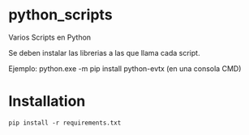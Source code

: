 # python_scripts
Varios Scripts en Python


Se deben instalar las librerias a las que llama cada script.

Ejemplo:
          python.exe -m pip install python-evtx (en una consola CMD)

# Installation
```
pip install -r requirements.txt
```


